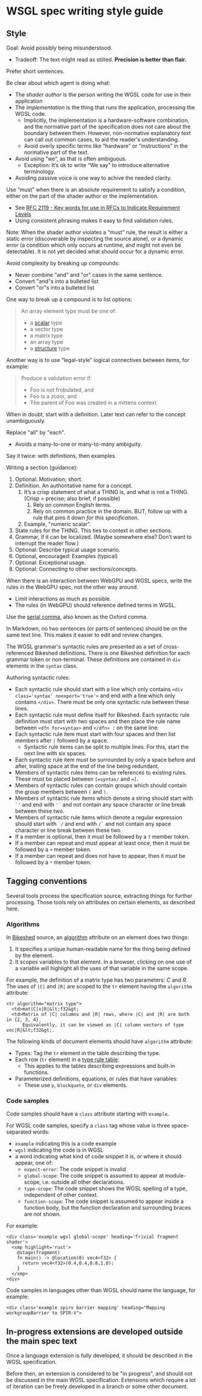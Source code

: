 # WSGL spec writing style guide

## Style

Goal:  Avoid possibly being misunderstood.
*   Tradeoff: The text might read as stilted.  **Precision is better than flair.**

Prefer short sentences.

Be clear about which agent is doing what:
*   The _shader author_ is the person writing the WGSL code for use in their application
*   The _implementation_ is the thing that runs the application, processing the WGSL code.
    *   Implicitly, the implementation is a hardware-software combination, and the
        normative part of the specification does not care about the boundary between them.
        However, non-normative explanatory text can call out common cases, to aid the
        reader's understanding.
    *   Avoid overly specific terms like “hardware” or “instructions” in the normative
        part of the text.
*   Avoid using “we”, as that is often ambiguous.
    *   Exception: It’s ok to write “We say” to introduce alternative terminology.
*   Avoiding passive voice is one way to achive the needed clarity.

Use “must” when there is an absolute requirement to satisfy a condition, either on the part of
the shader author or the implementation.
*   See  [RFC 2119 - Key words for use in RFCs to Indicate Requirement Levels](https://tools.ietf.org/html/rfc2119)
*   Using consistent phrasing makes it easy to find validation rules.

Note:  When the shader author violates a “must” rule,
the result is either a static error (discoverable by inspecting the source alone),
or a dynamic error (a condition which only occurs at runtime, and might not even be detectable).
It is not yet decided what should occur for a dynamic error.

Avoid complexity by breaking up compounds:
*   Never combine "and" and "or" cases in the same sentence.
*   Convert "and"s into a bulleted list
*   Convert "or"s into a bulleted list

One way to break up a compound is to list options:

> An array element type must be one of:
> *   a [scalar](https://gpuweb.github.io/gpuweb/wgsl.html#scalar) type
> *   a vector type
> *   a matrix type
> *   an array type
> *   a [structure](https://gpuweb.github.io/gpuweb/wgsl.html#structure) type

Another way is to use “legal-style” logical connectives between items, for example:

> Produce a validation error if:
> *   Foo is not frobulated, and
> *   Foo is a zozor, and
> *   The parent of Foo was created in a mittens context

When in doubt, start with a definition.
Later text can refer to the concept unambiguously.

Replace "all" by "each".
*   Avoids a many-to-one or many-to-many ambiguity.

Say it twice: with definitions, then examples.

Writing a section (guidance):
1. Optional: Motivation; short.
2. Definition.  An authoritative name for a concept.
    1. It’s a crisp statement of what a THING is, and what is not a THING. (Crisp = precise; also brief, if possible)
        1. Rely on common English terms.
        2. Rely on common practice in the domain. BUT, follow up with a rule that pins it down _for this specification_.
    2. Example, "numeric scalar".
3. State rules for the THING.  This ties to context in other sections.
4. Grammar, if it can be localized.  (Maybe somewhere else? Don’t want to interrupt the reader flow.)
5. Optional: Describe typical usage scenario.
6. Optional, encouraged: Examples (typical)
7. Optional: Exceptional usage.
8. Optional: Connecting to other sections/concepts.

When there is an interaction between WebGPU and WGSL specs,
write the rules in the WebGPU spec, not the other way around.
*   Limit interactions as much as possible.
*   The rules (in WebGPU) should reference defined terms in WGSL.

Use the [serial comma](https://en.wikipedia.org/wiki/Serial_comma), also known as the Oxford comma.

In Markdown, no two sentences (or parts of sentences) should be on the same text line.
This makes it easier to edit and review changes.

The WGSL grammar's syntactic rules are presented as a set of cross-referenced Bikeshed
definitions. There is one Bikeshed definition for each grammar token or non-terminal.
These definitions are contained in `` div `` elements in the `` syntax `` class.

Authoring syntactic rules:
* Each syntactic rule should start with a line which only contains `` <div class='syntax' noexport='true'> ``
and end with a line which only contains `` </div> ``. There must be only one
syntactic rule between these lines.
* Each syntactic rule must define itself for Bikeshed. Each syntactic rule definition must start with two spaces
and then place the rule name between `` <dfn for=syntax> `` and `` </dfn> : `` on the same line.
* Each syntactic rule item must start with four spaces and then list members after `` | `` followed by a space.
    * Syntactic rule items can be split to multiple lines. For this, start the next line with six spaces.
* Each syntactic rule item must be surrounded by only a space before and after,
trailing space at the end of the line being redundant.
* Members of syntactic rules items can be references to existing rules. These must be placed between
`` [=syntax/ `` and `` =] ``.
* Members of syntactic rules can contain groups which should contain the group members between `` ( `` and `` ) ``.
* Members of syntactic rule items which denote a string should start with `` `' ``
and end with `` '` `` and not contain any space character or line break between these two.
* Members of syntactic rule items which denote a regular expression should start with `` `/ ``
and end with `` /` `` and not contain any space character or line break between these two.
* If a member is optional, then it must be followed by a `` ? `` member token.
* If a member can repeat and must appear at least once, then it must be followed by a `` + `` member token.
* If a member can repeat and does not have to appear, then it must be followed by a `` * `` member token.

## Tagging conventions

Several tools process the specification source, extracting things for further processing.
Those tools rely on attributes on certain elements, as described here.

### Algorithms

In [Bikeshed][] source, an [algorithm](https://tabatkins.github.io/bikeshed/#algorithms)
attribute on an element does two things:

1. It specifies a unique human-readable name for the thing being defined by the element.
1. It scopes variables to that element. In a browser, clicking on one use of a variable
    will highlight all the uses of that variable in the same scope.

For example, the definition of a matrix type has two parameters: _C_ and _R_.
The uses of `|C|` and `|R|` are scoped to the `tr` element having the `algorithm` attribute:

    <tr algorithm="matrix type">
      <td>mat|C|x|R|&lt;f32&gt;
      <td>Matrix of |C| columns and |R| rows, where |C| and |R| are both in {2, 3, 4}.
          Equivalently, it can be viewed as |C| column vectors of type vec|R|&lt;f32&gt;.

The following kinds of document elements should have `algorithm` attribute:

* Types:  Tag the `tr` element in the table describing the type.
* Each row (`tr` element) in a [type rule table](https://w3.org/TR/WGSL#typing-tables-section):
    * This applies to the tables describing expressions and built-in functions.
* Parameterized definitions, equations, or rules that have variables:
    * These use `p`, `blockquote`, or `div` elements.

### Code samples

Code samples should have a `class` attribute starting with `example`.

For WGSL code samples, specify a `class` tag whose value is three space-separated words:
* `example` indicating this is a code example
* `wgsl` indicating the code is in WGSL
* a word indicating what kind of code snippet it is, or where it should appear, one of:
   * `expect-error`: The code snippet is invalid
   * `global-scope`: The code snippet is assumed to appear at module-scope, i.e. outside all other declarations.
   * `type-scope`: The code snippet shows the WGSL spelling of a type, independent of other context.
   * `function-scope`: The code snippet is assumed to appear inside a function body, but the function declaration
         and surrounding braces are not shown.

For example:

    <div class='example wgsl global-scope' heading='Trivial fragment shader'>
      <xmp highlight='rust'>
        @stage(fragment)
        fn main() -> @location(0) vec4<f32> {
          return vec4<f32>(0.4,0.4,0.8,1.0);
        }
      </xmp>
    <div>


Code samples in languages other than WGSL should name the language, for example:

    <div class='example spirv barrier mapping' heading="Mapping workgroupBarrier to SPIR-V">


## In-progress extensions are developed outside the main spec text

Once a language extension is fully developed, it should be described in the WGSL specification.

Before then, an extension is considered to be "in progress", and should not be discussed in the main WGSL specification.
Extensions which require a lot of iteration can be freely developed in a branch or some other document.

[Bikeshed]: https://tabatkins.github.io/bikeshed "Bikeshed"

